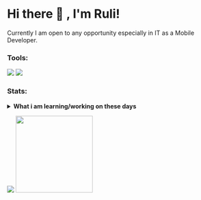 # Hi there 👋 , I'm Ruli!
Currently I am open to any opportunity especially in IT as a Mobile Developer. 

### Tools:
<p>
    <img src="https://img.shields.io/badge/Text%20Editor-Visual%20Studio%20Code-blue?&logo=visual%20studio%20code&logoColor=blue" />
    <img src="https://gpvc.arturio.dev/ruligandari" />
</p>

### Stats:
<details>
 <summary><strong>What i am learning/working on these days</strong></summary>
    - 💬 Ask me about anything.</br>
    - 📫 How to reach me: <a href="mailto:goodfe@yahoo.com">Email me!</a>  </br>
</details>
<p>
    <img src="https://github-readme-stats.vercel.app/api?username=ruligandari&hide=contribs,prs&show_icons=true&hide_border=true&title_color=000" />
    <img src="https://github-readme-stats.vercel.app/api/top-langs/?username=ruligandari&layout=compact" height=180 />
</p>



